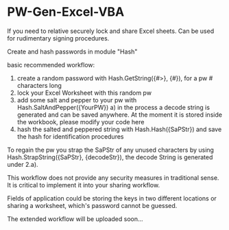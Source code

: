 PW-Gen-Excel-VBA
================

If you need to relative securely lock and share Excel sheets. Can be used for rudimentary signing procedures.

Create and hash passwords in module "Hash"

basic recommended workflow:
  1. create a random password with Hash.GetString({#>}, {#}), for a pw # characters long
  2. lock your Excel Worksheet with this random pw
  3. add some salt and pepper to your pw with Hash.SaltAndPepper({YourPW})
      a) in the process a decode string is generated and can be saved anywhere. At the moment it is stored inside the
          workbook, please modify your code here
  4. hash the salted and peppered string with Hash.Hash<X>({SaPStr}) and save the hash for identification procedures

To regain the pw you strap the SaPStr of any unused characters by using Hash.StrapString({SaPStr}, {decodeStr}), the decode String is generated under 2.a).

This workflow does not provide any security measures in traditional sense. It is critical to implement it into your sharing workflow.

Fields of application could be storing the keys in two different locations or sharing a worksheet, which's password cannot be guessed.

The extended workflow will be uploaded soon...
